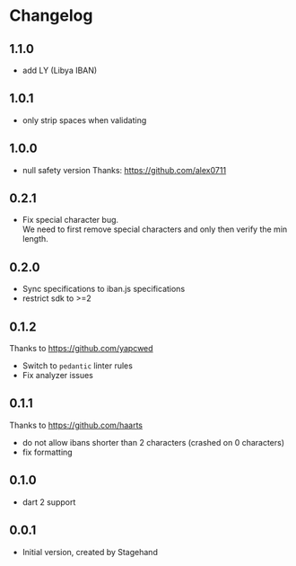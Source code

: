 # Changelog

## 1.1.0
- add LY (Libya IBAN)

## 1.0.1
- only strip spaces when validating

## 1.0.0
- null safety version
  Thanks: https://github.com/alex0711

## 0.2.1
- Fix special character bug.  
  We need to first remove special characters and only then verify the min length.

## 0.2.0
- Sync specifications to iban.js specifications
- restrict sdk to >=2

## 0.1.2

Thanks to https://github.com/yapcwed
- Switch to `pedantic` linter rules
- Fix analyzer issues

## 0.1.1

Thanks to https://github.com/haarts
- do not allow ibans shorter than 2 characters (crashed on 0 characters)
- fix formatting

## 0.1.0

- dart 2 support

## 0.0.1

- Initial version, created by Stagehand
